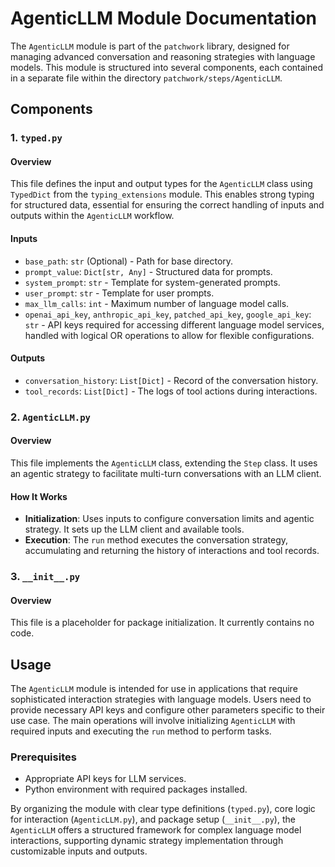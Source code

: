 # AgenticLLM Module Documentation

The `AgenticLLM` module is part of the `patchwork` library, designed for managing advanced conversation and reasoning strategies with language models. This module is structured into several components, each contained in a separate file within the directory `patchwork/steps/AgenticLLM`.

## Components

### 1. `typed.py`

#### Overview

This file defines the input and output types for the `AgenticLLM` class using `TypedDict` from the `typing_extensions` module. This enables strong typing for structured data, essential for ensuring the correct handling of inputs and outputs within the `AgenticLLM` workflow.

#### Inputs

- `base_path`: `str` (Optional) - Path for base directory.
- `prompt_value`: `Dict[str, Any]` - Structured data for prompts.
- `system_prompt`: `str` - Template for system-generated prompts.
- `user_prompt`: `str` - Template for user prompts.
- `max_llm_calls`: `int` - Maximum number of language model calls.
- `openai_api_key`, `anthropic_api_key`, `patched_api_key`, `google_api_key`: `str` - API keys required for accessing different language model services, handled with logical OR operations to allow for flexible configurations.

#### Outputs

- `conversation_history`: `List[Dict]` - Record of the conversation history.
- `tool_records`: `List[Dict]` - The logs of tool actions during interactions.

### 2. `AgenticLLM.py`

#### Overview

This file implements the `AgenticLLM` class, extending the `Step` class. It uses an agentic strategy to facilitate multi-turn conversations with an LLM client.

#### How It Works

- **Initialization**: Uses inputs to configure conversation limits and agentic strategy. It sets up the LLM client and available tools.
- **Execution**: The `run` method executes the conversation strategy, accumulating and returning the history of interactions and tool records.

### 3. `__init__.py`

#### Overview

This file is a placeholder for package initialization. It currently contains no code.

## Usage

The `AgenticLLM` module is intended for use in applications that require sophisticated interaction strategies with language models. Users need to provide necessary API keys and configure other parameters specific to their use case. The main operations will involve initializing `AgenticLLM` with required inputs and executing the `run` method to perform tasks.

### Prerequisites

- Appropriate API keys for LLM services.
- Python environment with required packages installed.

By organizing the module with clear type definitions (`typed.py`), core logic for interaction (`AgenticLLM.py`), and package setup (`__init__.py`), the `AgenticLLM` offers a structured framework for complex language model interactions, supporting dynamic strategy implementation through customizable inputs and outputs.
